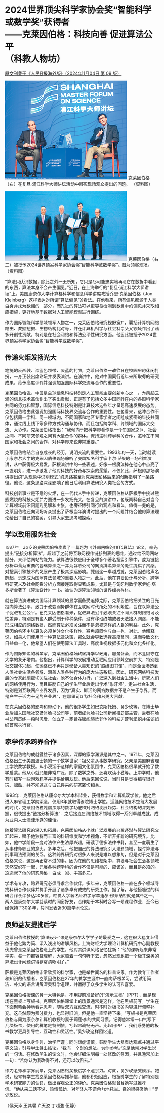 # 2024世界顶尖科学家协会奖“智能科学或数学奖”获得者<br>——克莱因伯格：科技向善 促进算法公平<br>（科教人物坊）
[原文刊载于《人民日报海外版》（2024年11月04日 第 09 版）](http://paper.people.com.cn/rmrbhwb/html/2024-11/04/content_26088829.htm)

![](../photos/克莱因伯格科教人物坊/1.jpg)
克莱因伯格（右）在复旦·浦江科学大师讲坛活动中回答现场观众提出的问题。
（资料图）

![](../photos/克莱因伯格科教人物坊/2.jpg)
克莱因伯格（右二）被授予2024世界顶尖科学家协会奖“智能科学或数学奖”。图为领奖现场。
（资料图）

“算法只认识数据，除此之外一无所知，它只是尽可能忠实地再现它在数据中看到的东西，算法本身不会产生偏见。”近日，在上海举行的“复旦·浦江科学大师讲坛”上，美国康奈尔大学计算机科学和信息科学讲席教授乔恩·克莱因伯格（Jon Kleinberg）这样表达对所谓“算法偏见”的看法。在他看来，所有偏见都源于人类自身并成为数据的一部分，而先进的算法可以更容易检测到数据中的偏见并采取相应措施，更好地基于数据对人工智能模型进行训练。

作为国际智能科学领域领军人物之一，克莱因伯格研究视野宽广，囊括计算机网络路由、数据挖掘、生物结构比对等，并在计算机科学与社会科学交叉领域作出了诸多开创性贡献，特别是在社会网络和算法公平性研究方面。他因此被授予2024世界顶尖科学家协会奖“智能科学或数学奖”。



## 传递火炬发扬光大

笔挺的灰西装、深蓝色领带、淡蓝的衬衣，克莱因伯格一改往日在校园里的休闲打扮，一身正装出席论坛并发表演讲。在演讲中，他对中国同行近年来所取得的研究成果，给予高度评价并强调加强国际科学交流与合作的重要性。

克莱因伯格说，中国是全球信息科技特别是人工智能主要创新中心之一，为风起云涌的信息技术革命作出了突出贡献，正是有了包括众多中国同行在内的各国科学家共同的努力和智慧，国际信息科技特别是计算技术这些年才呈现高速发展的态势。克莱因伯格由此强调加强国际科技界交流与合作的重要性。在他看来，这种合作不仅包括同一学科、同一领域内，不同国家和地区专家学者之间组成紧密的科技共同体，通过线上线下等多种方式沟通与协作，而且包括跨学科、跨领域的国际大交流、大协作。克莱因伯格指出：“我倾向于把科学界看作是一个在国家之间、社会之间、不同研究领域之间有大量合作的群体。保持这种跨学科的合作，这种在不同国家和社会之间的合作，对科学界来说非常重要。”

克莱因伯格结合自身成长的经历，说明交流的重要性。1993年的一天，当时就读于康奈尔大学的克莱因伯格现场聆听了美国知名科学家卡尔·萨根的一场科普演讲，从中获得极大启发。萨根演讲中的一些表述，好像一根魔法棒在他心中点亮了一盏明灯，进一步激发了他对科技的好奇与探索的愿望。不仅如此，萨根的那场演讲提出的“从现象中识别模式”的思路甚至为克莱因伯格后来的创新指明了一条路径。他说，这条思路深深影响了他日后利用算法研究人类社会的方式。

科技创新事业是不熄的火炬，在一代代人手中传递，克莱因伯格从萨根手中接过熊熊燃烧的科技火炬并力图进一步发扬光大。在复旦的演讲中，他既阐释自己对当今计算领域前沿问题的见解和主张，也旁征博引同行的观点和看法。值得一提的是，克莱因伯格还向现场听众抛出了萨根当年演讲时提出的一个问题并结合他的算法理论给出了自己的答案，引导大家去思考和探索。

## 学以致用服务社会

1997年，26岁的克莱因伯格发表了一篇题为《外部网络的HITS算法》论文，率先提出“链接分析算法”，超越了之前将互联网视作链接列表的思维，通过给不同网站赋分，来评估网站的能力。该算法很快应用于全球多个著名搜索引擎中，成为链接分析中最为重要的基础算法之一并为谷歌公司的网页排名算法的诞生提供了灵感，对搜索引擎技术的发展产生了极其深远影响。凭借这一卓越成就，克莱因伯格声名鹊起，迅速成为国际算法领域的重要人物之一。此后，他在算法设计与分析、跨学科研究以及社会网络分析方面接连取得显著成果，尤其是与匈牙利数学家伊娃·塔多斯合著了《算法设计》一书，被认为是算法领域的世界经典教材。

就在算法演进成为国际计算领域的显学而备受追捧之际，克莱因伯格把关注的目光投向算法公平，致力于改变弱势群体在互联网时代所处的不利地位，旨在以算法公平促进社会公平。在克莱因伯格看来，促进算法公平必须关注不同人群的网络可及性差异，特别是有些人群受制于种种条件，没有移动终端或者无法接入网络，不能形成相应的网络数据，然而算法必须关注而不是忽视这样的人群的利益。此外，克莱因伯格还主张算法必须关注文化多样性，避免趋同性与单一性。对此，他解释说，如果人们使用同一种算法做决策，那么就会导致选择高度趋同，进而导致文化日益单一化，他希望人们在使用算法工具时，高度重视数据多元化和文化多样化。

作为国际知名的科学家，克莱因伯格始终坚持学以致用，服务社会，而不是固守在大学的象牙塔内。他指出，计算科学的发展推动互联网应用领域空前扩大，特别是社交媒体兴起，使网络已不再只是储备人类知识的“超级图书馆”，而是全面渗透到人类社会生活各领域、涵盖人类各种行为的庞大生态系统。因此，研究网络科技发展的专家必须密切关注社会。他不仅身体力行，广泛深入到社会生活中，研究人们的网络使用行为，而且鼓励自己的学生毕业后走出学术“象牙塔”，走进社会生活，特别是到互联网产业界发展，因为“真实、鲜活的网络数据并不是产生于学界，而是产生于活力十足的产业界”，在那里可以为社会作出更大贡献。

在克莱因伯格的影响和带动下，他的很多学生如巴克斯托姆、吴少玫等，在博士毕业后加入国际社交媒体脸书公司等，前者成为脸书公司新闻推送部主管，后者在脸书公司历练一段时间后，创立了一家旨在赋能弱势群体的科技非营利组织并任该组织首席执行官。

## 家学传承跨界合作

克莱因伯格的成就得益于诸多因素，深厚的家学渊源是其中之一。1971年，克莱因伯格出生于美国波士顿的一个数学世家：祖父辈从事数学研究，父亲是美国麻省理工学院数学教授。从小浸淫于这样的家庭文化氛围中，克莱因伯格很早就开始了数学启蒙。他从小就兴趣非常广泛，除了数学之外，还喜欢读小说等。上中学时，他有时编写一些游戏程序并提供给朋友玩。他后来回忆说，当时只是觉得编程很好玩、很酷，并不知道这与自己将来的研究密切相关。

1993年，克莱因伯格从康奈尔大学本科毕业，获得数学和计算机双学位。他之后进入麻省理工学院深造，仅用3年就取得该院博士学位。适逢网络技术空前大发展的时代，克莱因伯格凭借深厚的数学功底和对网络发展趋势、社会结构的深刻把握，很快提出“链接分析算法”，之后接连在网络技术领域取得一系列卓越成就，成为业内人士津津乐道的佳话。

随着算法研究的深入和拓展，克莱因伯格从小就广泛发展的兴趣逐渐与算法研究交汇起来，赋予他独特而丰富的科研维度和学术视角，不断开拓新的研究境界。比如，他中学阶段一度对法律产生浓厚兴趣，研读了很多法律书籍，甚至一度萌生了从事律师职业的念头。多年之后，他把自己的算法研究引入法律领域，探讨算法与刑事司法预测的关系。这种跨界研究对很多人来说是难以想象的，但是对于克莱因伯格来说，这是再正常不过的事。因为在他的思维框架中，算法与社会生活各领域天然交织在一起，开展各种跨学科的合作不仅是可能的、应该的，而且是必须的。这造就了他的研究风格：自成一派、丰富多元。

学术有专攻，跨界研究必须寻求合作伙伴。多年来，克莱因伯格一直在多个领域寻找科研合作伙伴并携手开展了诸多卓有成效的研究工作。据了解，与他搭档过的科研合作伙伴多达50多位。哈佛大学著名经济学家森迪尔·穆莱纳坦就是其中之一。两人是康奈尔大学就读时的同窗好友，合作始于本科时合写一项课程作业，至今已经保持了30多年，共同发表近30篇学术论文。

## 良师益友提携后学

克莱因伯格教授的“算法设计”课是康奈尔大学学子的最爱之一，这在很大程度上得益于他化繁为简、深入浅出的讲解风格。上海财经大学理论计算机研究中心副教授伏虎曾是克莱因伯格班上的学生，他对其讲课风格记忆犹新：“他的课听起来非常平实，每一句都容易理解，大家顺着一句句听下去，忽然发现他把一个极其深奥的算法设计问题讲得非常清晰明了。”

萨根是克莱因伯格非常欣赏的科学家，也是举世闻名的科普专家。作为教育工作者和知识的传播者，克莱因伯格在27年的教学生涯中一直向萨根学习，尝试用简洁、朴实的语言讲解深奥科学道理，并赢得了众多学生的认可和喜爱。

克莱因伯格授课的另一大特色是，不用提前准备好的“演示文稿”（PPT），而是现场在黑板上写板书。克莱因伯格课堂上的场景通常是这样，他在黑板前写，学生在下面聚精会神地看并思考，随后双方互动交流，时不时对板书的内容进行调整补充。这虽然颇为费时费力，也显得旧派，但是他一直坚持下来。“写板书是克莱因伯格与同为康奈尔计算机教授的妻子莉莲·李的共同习惯。记得他常常一口气写下几块板书，使用的粉笔是特制款，写起来流畅无声。比起用PPT，我们感觉他的板书教学更具引导性、互动性和灵活性。”吴少玫这样回忆道。

克莱因伯格以身作则，治学严谨；同时谦虚谨慎，鼓励学生大胆表达观点并通过平等交流，引导学生得出结论。“我有一个别的想法，供你参考。”这是他常对学生说的一句话。在修改学生的论文时，他会详细注明每一处修改的原因，并且通常加上一句：“若你认为我改得不对，还可以改回去。”

作为老师和学界前辈，克莱因伯格奖掖后学不遗余力。对此，吴少玫感受颇深。她说，经常有学生找克莱因伯格写推荐信，他都积极回应，根据对学生的了解特别是学术研究能力的认识，做出客观公正的评价。克莱因伯格就曾给她写过推荐信。“他从来二话不说，热情帮助，对年轻人不遗余力地托举。真的很感激他！”吴少玫说。

（侯天泽 王其馨 卢天姿 丁超逸 伍静）

